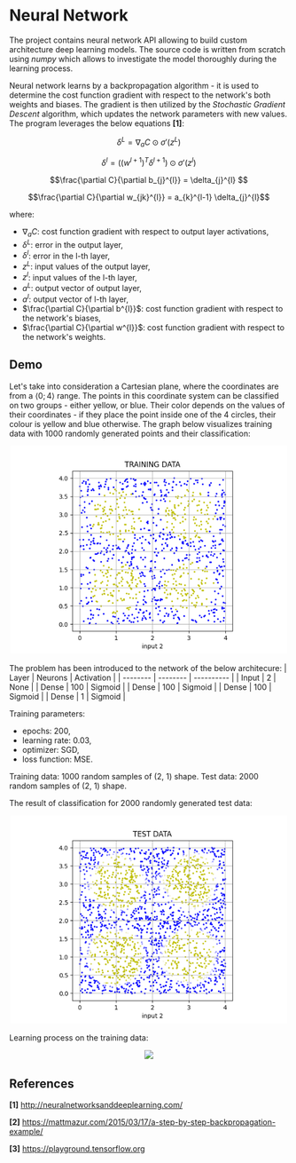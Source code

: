 
# Neural Network
The project contains neural network API allowing to build custom architecture deep learning models. The source code is written from scratch using _numpy_ which allows to investigate the model thoroughly during the learning process.

Neural network learns by a backpropagation algorithm - it is used to determine the cost function gradient with respect to the network's both weights and biases. The gradient is then utilized by the _Stochastic Gradient Descent_ algorithm, which updates the network parameters with new values. The program leverages the below equations __[1]__:
```math
\delta^{L} = \nabla_{a}C \odot \sigma ' (z^{L})
```
```math
\delta^{l} = ((w^{l+1})^{T}\delta^{l+1}) \odot \sigma ' (z^{l})
```
```math
\frac{\partial C}{\partial b_{j}^{l}} = \delta_{j}^{l} 
```
```math
\frac{\partial C}{\partial w_{jk}^{l}} = a_{k}^{l-1} \delta_{j}^{l}
```

where:
- $\nabla_{a}C$: cost function gradient with respect to output layer activations,
- $\delta^{L}$: error in the output layer,
- $\delta^{l}$: error in the l-th layer,
- $z^{L}$: input values of the output layer,
- $z^{l}$: input values of the l-th layer,
- $a^{L}$: output vector of output layer,
- $a^{l}$: output vector of l-th layer,
- $\frac{\partial C}{\partial b^{l}}$: cost function gradient with respect to the network's biases,
- $\frac{\partial C}{\partial w^{l}}$: cost function gradient with respect to the network's weights.

## Demo
Let's take into consideration a Cartesian plane, where the coordinates are from a $\langle 0; 4 \rangle$ range. The points in this coordinate system can be classified on two groups - either yellow, or blue. Their color depends on the values of their coordinates - if they place the point inside one of the 4 circles, their colour is yellow and blue otherwise. The graph below visualizes training data with 1000 randomly generated points and their classification:
<p align="center"><img src="plots/training1.png" width="500" class="center"/></p>

The problem has been introduced to the network of the below architecure:
|   Layer  |  Neurons | Activation |
| -------- | -------- | ---------- |
|   Input  | 2   | None |
|  Dense  | 100  | Sigmoid |
|  Dense  | 100  | Sigmoid |
|  Dense  | 100  | Sigmoid |
|  Dense  | 1  | Sigmoid |

Training parameters:
- epochs: 200,
- learning rate: 0.03,
- optimizer: SGD,
- loss function: MSE.

Training data: 1000 random samples of (2, 1) shape.
Test data: 2000 random samples of (2, 1) shape.

The result of classification for 2000 randomly generated test data:
<p align="center"><img src="plots/test1.png" width="500" class="center"/></p>

Learning process on the training data:
<p align="center"><img src="plots/anim1.gif" width="800" class="center"/></p>


## References
__[1]__ http://neuralnetworksanddeeplearning.com/

__[2]__ https://mattmazur.com/2015/03/17/a-step-by-step-backpropagation-example/

__[3]__ https://playground.tensorflow.org

